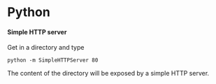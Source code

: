 # Python 

#### Simple HTTP server

Get in a directory and type

```
python -m SimpleHTTPServer 80
```

The content of the directory will be exposed by a simple HTTP server.
